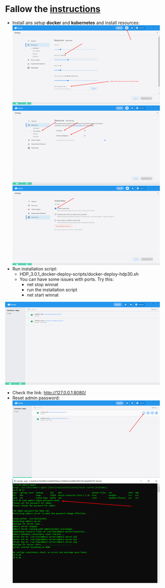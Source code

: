 # Fallow the [instructions](https://www.cloudera.com/tutorials/sandbox-deployment-and-install-guide/3.html)
- Install ans setup **docker** and **kubernetes** and install resources:
![docker_install](./img/docker_install.png)
![docker_install2](./img/docker_install2.png)
![docker_install3](./img/docker_install3.png)
- Run installation script:
  - HDP_3.0.1_docker-deploy-scripts/docker-deploy-hdp30.sh
  - You can have some issues with ports. Try this:
      - net stop winnat
      - run the installation script
      - net start winnat

![sandbox_hdp_install](./img/sandbox_hdp_install.png)
- Check the link: http://127.0.0.1:8080/
- Reset admin password:
![sandbox_hdp_install2](./img/sandbox_hdp_install2.png)
![sandbox_hdp_install3](./img/sandbox_hdp_install3.png)
